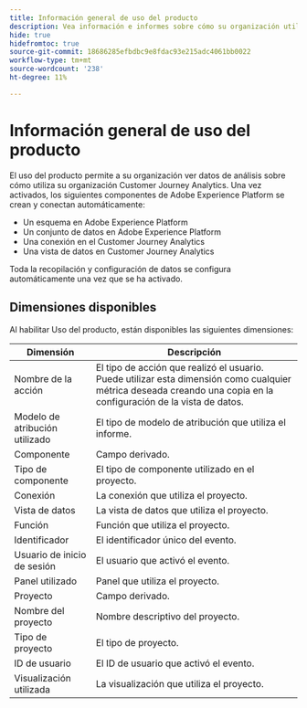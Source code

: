 ```yaml
---
title: Información general de uso del producto
description: Vea información e informes sobre cómo su organización utiliza Customer Journey Analytics.
hide: true
hidefromtoc: true
source-git-commit: 18686285efbdbc9e8fdac93e215adc4061bb0022
workflow-type: tm+mt
source-wordcount: '238'
ht-degree: 11%

---
```


# Información general de uso del producto

El uso del producto permite a su organización ver datos de análisis sobre cómo utiliza su organización Customer Journey Analytics. Una vez activados, los siguientes componentes de Adobe Experience Platform se crean y conectan automáticamente:

* Un esquema en Adobe Experience Platform
* Un conjunto de datos en Adobe Experience Platform
* Una conexión en el Customer Journey Analytics
* Una vista de datos en Customer Journey Analytics

Toda la recopilación y configuración de datos se configura automáticamente una vez que se ha activado.

## Dimensiones disponibles

Al habilitar Uso del producto, están disponibles las siguientes dimensiones:

| Dimensión | Descripción |
| --- | --- |
| Nombre de la acción | El tipo de acción que realizó el usuario. Puede utilizar esta dimensión como cualquier métrica deseada creando una copia en la configuración de la vista de datos. |
| Modelo de atribución utilizado | El tipo de modelo de atribución que utiliza el informe. |
| Componente | Campo derivado. |
| Tipo de componente | El tipo de componente utilizado en el proyecto. |
| Conexión | La conexión que utiliza el proyecto. |
| Vista de datos | La vista de datos que utiliza el proyecto. |
| Función | Función que utiliza el proyecto. |
| Identificador | El identificador único del evento. |
| Usuario de inicio de sesión | El usuario que activó el evento. |
| Panel utilizado | Panel que utiliza el proyecto. |
| Proyecto  | Campo derivado. |
| Nombre del proyecto | Nombre descriptivo del proyecto. |
| Tipo de proyecto | El tipo de proyecto. |
| ID de usuario | El ID de usuario que activó el evento. |
| Visualización utilizada | La visualización que utiliza el proyecto. |
